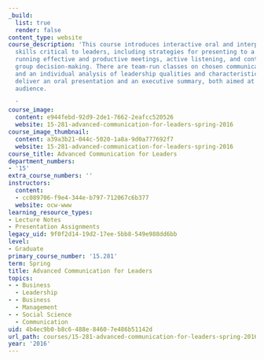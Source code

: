 ```yaml
---
_build:
  list: true
  render: false
content_type: website
course_description: 'This course introduces interactive oral and interpersonal communication
  skills critical to leaders, including strategies for presenting to a hostile audience,
  running effective and productive meetings, active listening, and contributing to
  group decision-making. There are team-run classes on chosen communication topics,
  and an individual analysis of leadership qualities and characteristics. Students
  deliver an oral presentation and an executive summary, both aimed at a business
  audience.

  '
course_image:
  content: e944febd-92d9-2de1-7662-2eafcc520526
  website: 15-281-advanced-communication-for-leaders-spring-2016
course_image_thumbnail:
  content: a39a3b21-044c-5020-1a8a-9d0a777692f7
  website: 15-281-advanced-communication-for-leaders-spring-2016
course_title: Advanced Communication for Leaders
department_numbers:
- '15'
extra_course_numbers: ''
instructors:
  content:
  - cc089706-f9e4-344e-b797-712067c6b377
  website: ocw-www
learning_resource_types:
- Lecture Notes
- Presentation Assignments
legacy_uid: 9f0f2d14-19d2-17ee-5bb8-549e988dd6bb
level:
- Graduate
primary_course_number: '15.281'
term: Spring
title: Advanced Communication for Leaders
topics:
- - Business
  - Leadership
- - Business
  - Management
- - Social Science
  - Communication
uid: 4b4ec9b0-b8c6-488e-8460-7e486b51142d
url_path: courses/15-281-advanced-communication-for-leaders-spring-2016
year: '2016'
---
```

